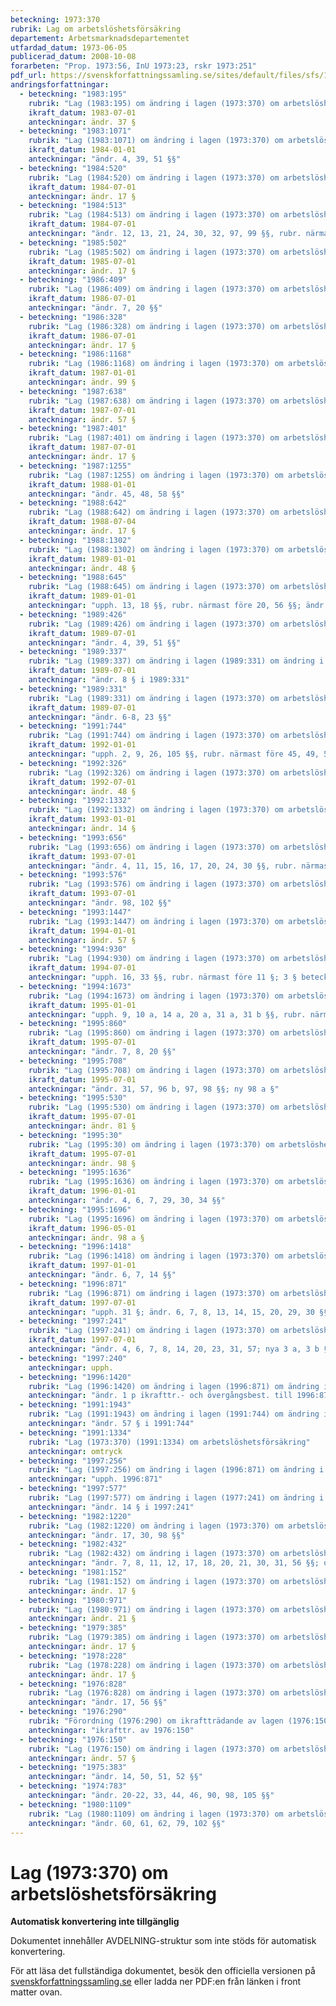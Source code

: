 ```yaml
---
beteckning: 1973:370
rubrik: Lag om arbetslöshetsförsäkring
departement: Arbetsmarknadsdepartementet
utfardad_datum: 1973-06-05
publicerad_datum: 2008-10-08
forarbeten: "Prop. 1973:56, InU 1973:23, rskr 1973:251"
pdf_url: https://svenskforfattningssamling.se/sites/default/files/sfs/1973-06/SFS1973-370.pdf
andringsforfattningar:
  - beteckning: "1983:195"
    rubrik: "Lag (1983:195) om ändring i lagen (1973:370) om arbetslöshetsförsäkring"
    ikraft_datum: 1983-07-01
    anteckningar: ändr. 37 §
  - beteckning: "1983:1071"
    rubrik: "Lag (1983:1071) om ändring i lagen (1973:370) om arbetslöshetsförsäkring"
    ikraft_datum: 1984-01-01
    anteckningar: "ändr. 4, 39, 51 §§"
  - beteckning: "1984:520"
    rubrik: "Lag (1984:520) om ändring i lagen (1973:370) om arbetslöshetsförsäkring"
    ikraft_datum: 1984-07-01
    anteckningar: ändr. 17 §
  - beteckning: "1984:513"
    rubrik: "Lag (1984:513) om ändring i lagen (1973:370) om arbetslöshetsförsäkring"
    ikraft_datum: 1984-07-01
    anteckningar: "ändr. 12, 13, 21, 24, 30, 32, 97, 99 §§, rubr. närmast efter 96 §; nya 96 a, 96 b §§"
  - beteckning: "1985:502"
    rubrik: "Lag (1985:502) om ändring i lagen (1973:370) om arbetslöshetsförsäkring"
    ikraft_datum: 1985-07-01
    anteckningar: ändr. 17 §
  - beteckning: "1986:409"
    rubrik: "Lag (1986:409) om ändring i lagen (1973:370) om arbetslöshetsförsäkring"
    ikraft_datum: 1986-07-01
    anteckningar: "ändr. 7, 20 §§"
  - beteckning: "1986:328"
    rubrik: "Lag (1986:328) om ändring i lagen (1973:370) om arbetslöshetsförsäkring"
    ikraft_datum: 1986-07-01
    anteckningar: ändr. 17 §
  - beteckning: "1986:1168"
    rubrik: "Lag (1986:1168) om ändring i lagen (1973:370) om arbetslöshetsförsäkring"
    ikraft_datum: 1987-01-01
    anteckningar: ändr. 99 §
  - beteckning: "1987:638"
    rubrik: "Lag (1987:638) om ändring i lagen (1973:370) om arbetslöshetsförsäkring"
    ikraft_datum: 1987-07-01
    anteckningar: ändr. 57 §
  - beteckning: "1987:401"
    rubrik: "Lag (1987:401) om ändring i lagen (1973:370) om arbetslöshetsförsäkring"
    ikraft_datum: 1987-07-01
    anteckningar: ändr. 17 §
  - beteckning: "1987:1255"
    rubrik: "Lag (1987:1255) om ändring i lagen (1973:370) om arbetslöshetsförsäkring"
    ikraft_datum: 1988-01-01
    anteckningar: "ändr. 45, 48, 58 §§"
  - beteckning: "1988:642"
    rubrik: "Lag (1988:642) om ändring i lagen (1973:370) om arbetslöshetsförsäkring"
    ikraft_datum: 1988-07-04
    anteckningar: ändr. 17 §
  - beteckning: "1988:1302"
    rubrik: "Lag (1988:1302) om ändring i lagen (1973:370) om arbetslöshetsförsäkring"
    ikraft_datum: 1989-01-01
    anteckningar: ändr. 48 §
  - beteckning: "1988:645"
    rubrik: "Lag (1988:645) om ändring i lagen (1973:370) om arbetslöshetsförsäkring"
    ikraft_datum: 1989-01-01
    anteckningar: "upph. 13, 18 §§, rubr. närmast före 20, 56 §§; ändr. 4, 11, 14-17, 20, 21, 30, 45, 54, 56, 57, 61 §§, rubr. närmast före 13, 54, 57 §§"
  - beteckning: "1989:426"
    rubrik: "Lag (1989:426) om ändring i lagen (1973:370) om arbetslöshetsförsäkring"
    ikraft_datum: 1989-07-01
    anteckningar: "ändr. 4, 39, 51 §§"
  - beteckning: "1989:337"
    rubrik: "Lag (1989:337) om ändring i lagen (1989:331) om ändring i lagen (1973:370) om arbetslöshetsförsäkring"
    ikraft_datum: 1989-07-01
    anteckningar: "ändr. 8 § i 1989:331"
  - beteckning: "1989:331"
    rubrik: "Lag (1989:331) om ändring i lagen (1973:370) om arbetslöshetsförsäkring"
    ikraft_datum: 1989-07-01
    anteckningar: "ändr. 6-8, 23 §§"
  - beteckning: "1991:744"
    rubrik: "Lag (1991:744) om ändring i lagen (1973:370) om arbetslöshetsförsäkring"
    ikraft_datum: 1992-01-01
    anteckningar: "upph. 2, 9, 26, 105 §§, rubr. närmast före 45, 49, 50, 60, 66, 67, 70, 89, 100, 101 §§; ändr. 1, 3, 10, 20, 27, 28, 33, 34, 38-96 a, 97-104 §§; rubr. till andra avd., rubr. närmast före 38, 58, 88, 104 §§; rubr. närmast före 62, 64 §§ sätts närmast före 81, 72 §§; nya rubr. närmast före 42, 47, 91 §§"
  - beteckning: "1992:326"
    rubrik: "Lag (1992:326) om ändring i lagen (1973:370) om arbetslöshetsförsäkring"
    ikraft_datum: 1992-07-01
    anteckningar: ändr. 48 §
  - beteckning: "1992:1332"
    rubrik: "Lag (1992:1332) om ändring i lagen (1973:370) om arbetslöshetsförsäkring"
    ikraft_datum: 1993-01-01
    anteckningar: ändr. 14 §
  - beteckning: "1993:656"
    rubrik: "Lag (1993:656) om ändring i lagen (1973:370) om arbetslöshetsförsäkring"
    ikraft_datum: 1993-07-01
    anteckningar: "ändr. 4, 11, 15, 16, 17, 20, 24, 30 §§, rubr. närmast efter 12 §; nya 13, 21 a §§"
  - beteckning: "1993:576"
    rubrik: "Lag (1993:576) om ändring i lagen (1973:370) om arbetslöshetsförsäkring"
    ikraft_datum: 1993-07-01
    anteckningar: "ändr. 98, 102 §§"
  - beteckning: "1993:1447"
    rubrik: "Lag (1993:1447) om ändring i lagen (1973:370) om arbetslöshetsförsäkring"
    ikraft_datum: 1994-01-01
    anteckningar: ändr. 57 §
  - beteckning: "1994:930"
    rubrik: "Lag (1994:930) om ändring i lagen (1973:370) om arbetslöshetsförsäkring"
    ikraft_datum: 1994-07-01
    anteckningar: "upph. 16, 33 §§, rubr. närmast före 11 §; 3 § betecknas 2 §; ändr. 4, 6, 7, 8, 9, 10, 11, 12, 13, 14, 15, 17, 20, 21, 22, 23, 24, 25, 31, 32, 34, 98 §§, rubr. närmast före 6, 13 §§; nya 3, 9, 10 a, 14 a, 20 a, 31 a, 31 b, 52 a §§, rubr. närmast före 7, 8, 14 §§"
  - beteckning: "1994:1673"
    rubrik: "Lag (1994:1673) om ändring i lagen (1973:370) om arbetslöshetsförsäkring"
    ikraft_datum: 1995-01-01
    anteckningar: "upph. 9, 10 a, 14 a, 20 a, 31 a, 31 b §§, rubr. närmast före 7, 8, 14 §§; ändr. 3, 6, 7, 8, 10, 11, 12, 13, 14, 15, 20, 21, 22, 23, 24, 25, 31, 32, 34, 57 §§, rubr. närmast före 6, 13 §§; ny rubr. närmast före 11 §"
  - beteckning: "1995:860"
    rubrik: "Lag (1995:860) om ändring i lagen (1973:370) om arbetslöshetsförsäkring"
    ikraft_datum: 1995-07-01
    anteckningar: "ändr. 7, 8, 20 §§"
  - beteckning: "1995:708"
    rubrik: "Lag (1995:708) om ändring i lagen (1973:370) om arbetslöshetsförsäkring"
    ikraft_datum: 1995-07-01
    anteckningar: "ändr. 31, 57, 96 b, 97, 98 §§; ny 98 a §"
  - beteckning: "1995:530"
    rubrik: "Lag (1995:530) om ändring i lagen (1973:370) om arbetslöshetsförsäkring"
    ikraft_datum: 1995-07-01
    anteckningar: ändr. 81 §
  - beteckning: "1995:30"
    rubrik: "Lag (1995:30) om ändring i lagen (1973:370) om arbetslöshetsförsäkring"
    ikraft_datum: 1995-07-01
    anteckningar: ändr. 98 §
  - beteckning: "1995:1636"
    rubrik: "Lag (1995:1636) om ändring i lagen (1973:370) om arbetslöshetsförsäkring"
    ikraft_datum: 1996-01-01
    anteckningar: "ändr. 4, 6, 7, 29, 30, 34 §§"
  - beteckning: "1995:1696"
    rubrik: "Lag (1995:1696) om ändring i lagen (1973:370) om arbetslöshetsförsäkring"
    ikraft_datum: 1996-05-01
    anteckningar: ändr. 98 a §
  - beteckning: "1996:1418"
    rubrik: "Lag (1996:1418) om ändring i lagen (1973:370) om arbetslöshetsförsäkring"
    ikraft_datum: 1997-01-01
    anteckningar: "ändr. 6, 7, 14 §§"
  - beteckning: "1996:871"
    rubrik: "Lag (1996:871) om ändring i lagen (1973:370) om arbetslöshetsförsäkring"
    ikraft_datum: 1997-07-01
    anteckningar: "upph. 31 §; ändr. 6, 7, 8, 13, 14, 15, 20, 29, 30 §§"
  - beteckning: "1997:241"
    rubrik: "Lag (1997:241) om ändring i lagen (1973:370) om arbetslöshetsförsäkring"
    ikraft_datum: 1997-07-01
    anteckningar: "ändr. 4, 6, 7, 8, 14, 20, 23, 31, 57; nya 3 a, 3 b §§"
  - beteckning: "1997:240"
    anteckningar: upph.
  - beteckning: "1996:1420"
    rubrik: "Lag (1996:1420) om ändring i lagen (1996:871) om ändring i lagen (1973:370) om arbetslöshetsförsäkring"
    anteckningar: "ändr. 1 p ikrafttr.- och övergångsbest. till 1996:871"
  - beteckning: "1991:1943"
    rubrik: "Lag (1991:1943) om ändring i lagen (1991:744) om ändring i lagen (1973:370) om arbetslöshetsförsäkring"
    anteckningar: "ändr. 57 § i 1991:744"
  - beteckning: "1991:1334"
    rubrik: "Lag (1973:370) (1991:1334) om arbetslöshetsförsäkring"
    anteckningar: omtryck
  - beteckning: "1997:256"
    rubrik: "Lag (1997:256) om ändring i lagen (1996:871) om ändring i lagen (1973:370) om arbetslöshetsförsäkring"
    anteckningar: "upph. 1996:871"
  - beteckning: "1997:577"
    rubrik: "Lag (1997:577) om ändring i lagen (1977:241) om ändring i lagen (1973:370) om arbetslöshetsförsäkring"
    anteckningar: "ändr. 14 § i 1997:241"
  - beteckning: "1982:1220"
    rubrik: "Lag (1982:1220) om ändring i lagen (1973:370) om arbetslöshetsförsäkring"
    anteckningar: "ändr. 17, 30, 98 §§"
  - beteckning: "1982:432"
    rubrik: "Lag (1982:432) om ändring i lagen (1973:370) om arbetslöshetsförsäkring"
    anteckningar: "ändr. 7, 8, 11, 12, 17, 18, 20, 21, 30, 31, 56 §§; omtryck"
  - beteckning: "1981:152"
    rubrik: "Lag (1981:152) om ändring i lagen (1973:370) om arbetslöshetsförsäkring"
    anteckningar: ändr. 17 §
  - beteckning: "1980:971"
    rubrik: "Lag (1980:971) om ändring i lagen (1973:370) om arbetslöshetsförsäkring"
    anteckningar: ändr. 21 §
  - beteckning: "1979:385"
    rubrik: "Lag (1979:385) om ändring i lagen (1973:370) om arbetslöshetsförsäkring"
    anteckningar: ändr. 17 §
  - beteckning: "1978:228"
    rubrik: "Lag (1978:228) om ändring i lagen (1973:370) om arbetslöshetsförsäkring"
    anteckningar: ändr. 17 §
  - beteckning: "1976:828"
    rubrik: "Lag (1976:828) om ändring i lagen (1973:370) om arbetslöshetsförsäkring"
    anteckningar: "ändr. 17, 56 §§"
  - beteckning: "1976:290"
    rubrik: "Förordning (1976:290) om ikraftträdande av lagen (1976:150) om ändring i lagen (1973:370) om arbetslöshetsförsäkring"
    anteckningar: "ikrafttr. av 1976:150"
  - beteckning: "1976:150"
    rubrik: "Lag (1976:150) om ändring i lagen (1973:370) om arbetslöshetsförsäkring"
    anteckningar: ändr. 57 §
  - beteckning: "1975:383"
    anteckningar: "ändr. 14, 50, 51, 52 §§"
  - beteckning: "1974:783"
    anteckningar: "ändr. 20-22, 33, 44, 46, 90, 98, 105 §§"
  - beteckning: "1980:1109"
    rubrik: "Lag (1980:1109) om ändring i lagen (1973:370) om arbetslöshetsförsäkring"
    anteckningar: "ändr. 60, 61, 62, 79, 102 §§"
---
```


# Lag (1973:370) om arbetslöshetsförsäkring

**Automatisk konvertering inte tillgänglig**

Dokumentet innehåller AVDELNING-struktur som inte stöds för automatisk konvertering.

För att läsa det fullständiga dokumentet, besök den officiella versionen på [svenskforfattningssamling.se](https://svenskforfattningssamling.se/) eller ladda ner PDF:en från länken i front matter ovan.